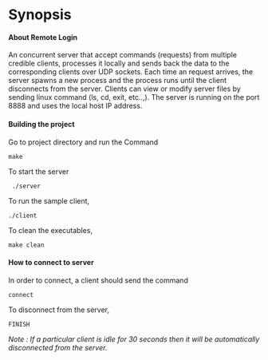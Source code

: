 # **Synopsis**

#### **About Remote Login** 
 An concurrent server that accept commands (requests) from multiple credible clients, processes it locally and sends back the data to the corresponding clients over UDP sockets. Each time an request arrives, the server spawns a new process and the process runs until the client disconnects from the server. Clients can view or modify server files by sending linux command (ls, cd, exit, etc..,). The server is running on the port 8888 and uses the local host IP address.

#### Building the project

Go to project directory and run the Command

  `make `
  
  To start the server
  
 ` ./server`

  To run the sample client,
  
  `./client`
  
  To clean the executables,
  
  `make clean`
  
####  How to connect to server

In order to connect, a client should send the command 

   ` connect `
   
   To disconnect from the server,
   
   `FINISH`
   
   *Note : If a particular client is idle for 30 seconds then it will be automatically disconnected from the server.*
   
